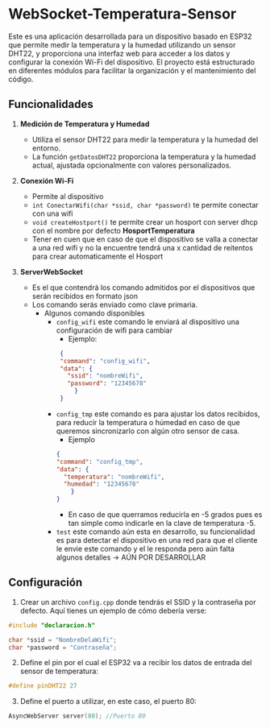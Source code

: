# WebSocket-Temperatura-Sensor

Este es una aplicación desarrollada para un dispositivo basado en ESP32 que permite medir la temperatura y la humedad utilizando un sensor DHT22, y proporciona una interfaz web para acceder a los datos y configurar la conexión Wi-Fi del dispositivo. El proyecto está estructurado en diferentes módulos para facilitar la organización y el mantenimiento del código.


## Funcionalidades
1. **Medición de Temperatura y Humedad**
   - Utiliza el sensor DHT22 para medir la temperatura y la humedad del entorno.
   - La función `getDatosDHT22` proporciona la temperatura y la humedad actual, ajustada opcionalmente con valores personalizados.

2. **Conexión Wi-Fi**
   - Permite al dispositivo
   - `int ConectarWifi(char *ssid, char *password)` te permite conectar con una wifi 
   - `void createHostport()` te permite crear un hosport con server dhcp con el nombre por defecto **HosportTemperatura**
   - Tener en cuen que en caso de que el dispositivo se valla a conectar a una red wifi y no la encuentre tendrá una x cantidad de reitentos para crear automaticamente el Hosport

3. **ServerWebSocket**
   - Es el que contendrá los comando admitidos por el dispositivos que serán recibidos en formato json
   - Los comando serás enviado como clave primaria.
        - Algunos comando disponibles 
            - `config_wifi` este comando le enviará al dispositivo una configuración de wifi para cambiar
               - Ejemplo:
               ```json
                {
                "command": "config_wifi",
                "data": {
                  "ssid": "nombreWifi",
                  "password": "12345678"
                    }
                }
               ```
            - `config_tmp` este comando es para ajustar los datos recibidos, para reducir la temperatura o húmedad en caso de que queremos sincronizarlo con algún otro sensor de casa.
                - Ejemplo 
                ```json 
                {
                "command": "config_tmp",
                "data": {
                  "temperatura": "nombreWifi",
                  "humedad": "12345678"
                    }
                }
                ```
                - En caso de que querramos reducirla en -5 grados pues es tan simple como indicarle en la clave de temperatura -5.
            - `test` este comando aún esta en desarrollo, su funcionalidad es para detectar el dispositivo en una red para que el cliente le envie este comando y el le responda pero aún falta algunos detalles -> AÚN POR DESARROLLAR

## Configuración

1. Crear un archivo `config.cpp` donde tendrás el SSID y la contraseña por defecto. Aquí tienes un ejemplo de cómo debería verse:

```C
#include "declaracion.h"

char *ssid = "NombreDelaWifi";
char *password = "Contraseña";

```

2. Define el pin por el cual el ESP32 va a recibir los datos de entrada del sensor de temperatura:

```C
#define pinDHT22 27
```

3. Define el puerto a utilizar, en este caso, el puerto 80:

```C
AsyncWebServer server(80); //Puerto 80
```

